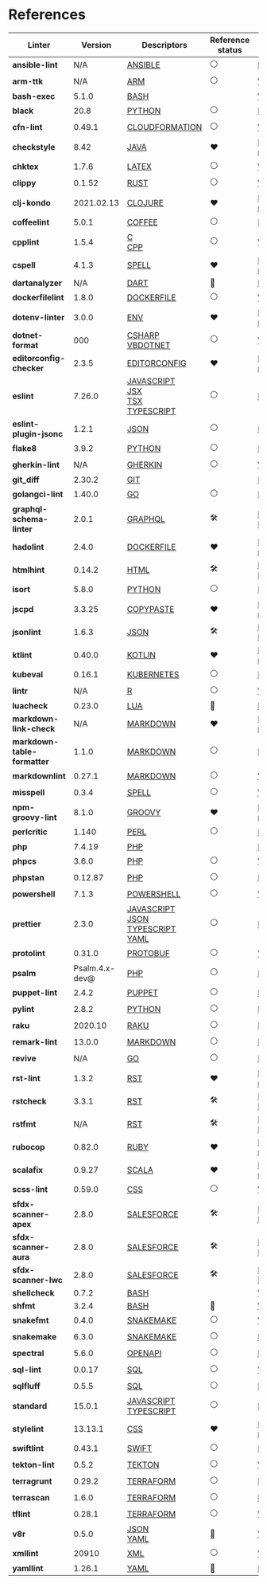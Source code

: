 <!-- This file has been automatically generated by build.py (generate_documentation_all_linters method) -->
<!-- markdownlint-disable -->

# References

| Linter                       | Version        | Descriptors                                                                                                                                                                                | Reference status    | URL                                                                                                                                                  |
|------------------------------|----------------|--------------------------------------------------------------------------------------------------------------------------------------------------------------------------------------------|---------------------|------------------------------------------------------------------------------------------------------------------------------------------------------|
| **ansible-lint**             | N/A            | [ANSIBLE](descriptors/ansible_ansible_lint.md)                                                                                                                                             | :white_circle:      | [Repository](https://github.com/ansible/ansible-lint){target=_blank}                                                                                 |
| **arm-ttk**                  | N/A            | [ARM](descriptors/arm_arm_ttk.md)                                                                                                                                                          | :white_circle:      | [Web Site](https://github.com/Azure/arm-ttk){target=_blank}                                                                                          |
| **bash-exec**                | 5.1.0          | [BASH](descriptors/bash_bash_exec.md)                                                                                                                                                      | <!-- -->            | [Web Site](https://tiswww.case.edu/php/chet/bash/bashtop.html){target=_blank}                                                                        |
| **black**                    | 20.8           | [PYTHON](descriptors/python_black.md)                                                                                                                                                      | :white_circle:      | [Repository](https://github.com/psf/black){target=_blank}                                                                                            |
| **cfn-lint**                 | 0.49.1         | [CLOUDFORMATION](descriptors/cloudformation_cfn_lint.md)                                                                                                                                   | :white_circle:      | [Web Site](https://github.com/martysweet/cfn-lint){target=_blank}                                                                                    |
| **checkstyle**               | 8.42           | [JAVA](descriptors/java_checkstyle.md)                                                                                                                                                     | :heart:             | [Mega-Linter reference](https://checkstyle.sourceforge.io/index.html#Related_Tools_Active_Tools){target=_blank}                                      |
| **chktex**                   | 1.7.6          | [LATEX](descriptors/latex_chktex.md)                                                                                                                                                       | :white_circle:      | [Web Site](https://www.nongnu.org/chktex){target=_blank}                                                                                             |
| **clippy**                   | 0.1.52         | [RUST](descriptors/rust_clippy.md)                                                                                                                                                         | :white_circle:      | [Web Site](https://github.com/rust-lang/rust-clippy){target=_blank}                                                                                  |
| **clj-kondo**                | 2021.02.13     | [CLOJURE](descriptors/clojure_clj_kondo.md)                                                                                                                                                | :heart:             | [Mega-Linter reference](https://github.com/borkdude/clj-kondo/blob/master/doc/ci-integration.md#github){target=_blank}                               |
| **coffeelint**               | 5.0.1          | [COFFEE](descriptors/coffee_coffeelint.md)                                                                                                                                                 | :white_circle:      | [Repository](https://github.com/clutchski/coffeelint){target=_blank}                                                                                 |
| **cpplint**                  | 1.5.4          | [C](descriptors/c_cpplint.md)<br/> [CPP](descriptors/cpp_cpplint.md)                                                                                                                       | :white_circle:      | [Web Site](https://github.com/cpplint/cpplint){target=_blank}                                                                                        |
| **cspell**                   | 4.1.3          | [SPELL](descriptors/spell_cspell.md)                                                                                                                                                       | :heart:             | [Mega-Linter reference](https://github.com/streetsidesoftware/cspell/tree/master/packages/cspell#mega-linter){target=_blank}                         |
| **dartanalyzer**             | N/A            | [DART](descriptors/dart_dartanalyzer.md)                                                                                                                                                   | :no_entry_sign:     | [Repository](https://github.com/dart-lang/sdk){target=_blank}                                                                                        |
| **dockerfilelint**           | 1.8.0          | [DOCKERFILE](descriptors/dockerfile_dockerfilelint.md)                                                                                                                                     | :white_circle:      | [Web Site](https://github.com/replicatedhq/dockerfilelint){target=_blank}                                                                            |
| **dotenv-linter**            | 3.0.0          | [ENV](descriptors/env_dotenv_linter.md)                                                                                                                                                    | :heart:             | [Mega-Linter reference](https://dotenv-linter.github.io/#/integrations/mega_linter){target=_blank}                                                   |
| **dotnet-format**            | 000            | [CSHARP](descriptors/csharp_dotnet_format.md)<br/> [VBDOTNET](descriptors/vbdotnet_dotnet_format.md)                                                                                       | :white_circle:      | [Web Site](https://github.com/dotnet/format){target=_blank}                                                                                          |
| **editorconfig-checker**     | 2.3.5          | [EDITORCONFIG](descriptors/editorconfig_editorconfig_checker.md)                                                                                                                           | :heart:             | [Mega-Linter reference](https://github.com/editorconfig-checker/editorconfig-checker#mega-linter){target=_blank}                                     |
| **eslint**                   | 7.26.0         | [JAVASCRIPT](descriptors/javascript_eslint.md)<br/> [JSX](descriptors/jsx_eslint.md)<br/> [TSX](descriptors/tsx_eslint.md)<br/> [TYPESCRIPT](descriptors/typescript_eslint.md)             | :white_circle:      | [Repository](https://github.com/eslint/eslint){target=_blank}                                                                                        |
| **eslint-plugin-jsonc**      | 1.2.1          | [JSON](descriptors/json_eslint_plugin_jsonc.md)                                                                                                                                            | :white_circle:      | [Repository](https://github.com/ota-meshi/eslint-plugin-jsonc){target=_blank}                                                                        |
| **flake8**                   | 3.9.2          | [PYTHON](descriptors/python_flake8.md)                                                                                                                                                     | :white_circle:      | [Repository](https://github.com/PyCQA/flake8){target=_blank}                                                                                         |
| **gherkin-lint**             | N/A            | [GHERKIN](descriptors/gherkin_gherkin_lint.md)                                                                                                                                             | :white_circle:      | [Web Site](https://github.com/vsiakka/gherkin-lint){target=_blank}                                                                                   |
| **git_diff**                 | 2.30.2         | [GIT](descriptors/git_git_diff.md)                                                                                                                                                         | <!-- -->            | [Repository](https://github.com/git/git){target=_blank}                                                                                              |
| **golangci-lint**            | 1.40.0         | [GO](descriptors/go_golangci_lint.md)                                                                                                                                                      | :white_circle:      | [Repository](https://github.com/golangci/golangci-lint){target=_blank}                                                                               |
| **graphql-schema-linter**    | 2.0.1          | [GRAPHQL](descriptors/graphql_graphql_schema_linter.md)                                                                                                                                    | :hammer_and_wrench: | [Pull Request](https://github.com/cjoudrey/graphql-schema-linter/pull/272){target=_blank}                                                            |
| **hadolint**                 | 2.4.0          | [DOCKERFILE](descriptors/dockerfile_hadolint.md)                                                                                                                                           | :heart:             | [Mega-Linter reference](https://github.com/hadolint/hadolint/blob/master/docs/INTEGRATION.md#mega-linter){target=_blank}                             |
| **htmlhint**                 | 0.14.2         | [HTML](descriptors/html_htmlhint.md)                                                                                                                                                       | :hammer_and_wrench: | [Pull Request](https://github.com/htmlhint/HTMLHint/pull/579/files){target=_blank}                                                                   |
| **isort**                    | 5.8.0          | [PYTHON](descriptors/python_isort.md)                                                                                                                                                      | :white_circle:      | [Repository](https://github.com/PyCQA/isort){target=_blank}                                                                                          |
| **jscpd**                    | 3.3.25         | [COPYPASTE](descriptors/copypaste_jscpd.md)                                                                                                                                                | :heart:             | [Mega-Linter reference](https://github.com/kucherenko/jscpd#who-uses-jscpd){target=_blank}                                                           |
| **jsonlint**                 | 1.6.3          | [JSON](descriptors/json_jsonlint.md)                                                                                                                                                       | :hammer_and_wrench: | [Pull Request](https://github.com/zaach/jsonlint/pull/127){target=_blank}                                                                            |
| **ktlint**                   | 0.40.0         | [KOTLIN](descriptors/kotlin_ktlint.md)                                                                                                                                                     | :heart:             | [Mega-Linter reference](https://github.com/pinterest/ktlint#-with-continuous-integration){target=_blank}                                             |
| **kubeval**                  | 0.16.1         | [KUBERNETES](descriptors/kubernetes_kubeval.md)                                                                                                                                            | :white_circle:      | [Repository](https://github.com/instrumenta/kubeval){target=_blank}                                                                                  |
| **lintr**                    | N/A            | [R](descriptors/r_lintr.md)                                                                                                                                                                | :white_circle:      | [Web Site](https://github.com/jimhester/lintr){target=_blank}                                                                                        |
| **luacheck**                 | 0.23.0         | [LUA](descriptors/lua_luacheck.md)                                                                                                                                                         | :no_entry_sign:     | [Repository](https://github.com/luarocks/luacheck){target=_blank}                                                                                    |
| **markdown-link-check**      | N/A            | [MARKDOWN](descriptors/markdown_markdown_link_check.md)                                                                                                                                    | :heart:             | [Mega-Linter reference](https://github.com/tcort/markdown-link-check#run-in-other-tools){target=_blank}                                              |
| **markdown-table-formatter** | 1.1.0          | [MARKDOWN](descriptors/markdown_markdown_table_formatter.md)                                                                                                                               | :white_circle:      | [Repository](https://github.com/nvuillam/markdown-table-formatter){target=_blank}                                                                    |
| **markdownlint**             | 0.27.1         | [MARKDOWN](descriptors/markdown_markdownlint.md)                                                                                                                                           | :white_circle:      | [Web Site](https://github.com/DavidAnson/markdownlint){target=_blank}                                                                                |
| **misspell**                 | 0.3.4          | [SPELL](descriptors/spell_misspell.md)                                                                                                                                                     | :white_circle:      | [Web Site](https://github.com/client9/misspell){target=_blank}                                                                                       |
| **npm-groovy-lint**          | 8.1.0          | [GROOVY](descriptors/groovy_npm_groovy_lint.md)                                                                                                                                            | :heart:             | [Mega-Linter reference](https://nvuillam.github.io/npm-groovy-lint/#mega-linter){target=_blank}                                                      |
| **perlcritic**               | 1.140          | [PERL](descriptors/perl_perlcritic.md)                                                                                                                                                     | :white_circle:      | [Repository](https://github.com/Perl-Critic/Perl-Critic){target=_blank}                                                                              |
| **php**                      | 7.4.19         | [PHP](descriptors/php_php.md)                                                                                                                                                              | <!-- -->            | [Repository](https://github.com/php/php-src){target=_blank}                                                                                          |
| **phpcs**                    | 3.6.0          | [PHP](descriptors/php_phpcs.md)                                                                                                                                                            | :white_circle:      | [Web Site](https://github.com/squizlabs/PHP_CodeSniffer){target=_blank}                                                                              |
| **phpstan**                  | 0.12.87        | [PHP](descriptors/php_phpstan.md)                                                                                                                                                          | :white_circle:      | [Repository](https://github.com/phpstan/phpstan){target=_blank}                                                                                      |
| **powershell**               | 7.1.3          | [POWERSHELL](descriptors/powershell_powershell.md)                                                                                                                                         | :white_circle:      | [Web Site](https://github.com/PowerShell/PSScriptAnalyzer){target=_blank}                                                                            |
| **prettier**                 | 2.3.0          | [JAVASCRIPT](descriptors/javascript_prettier.md)<br/> [JSON](descriptors/json_prettier.md)<br/> [TYPESCRIPT](descriptors/typescript_prettier.md)<br/> [YAML](descriptors/yaml_prettier.md) | :white_circle:      | [Repository](https://github.com/prettier/prettier){target=_blank}                                                                                    |
| **protolint**                | 0.31.0         | [PROTOBUF](descriptors/protobuf_protolint.md)                                                                                                                                              | :white_circle:      | [Web Site](https://github.com/yoheimuta/protolint){target=_blank}                                                                                    |
| **psalm**                    | Psalm.4.x-dev@ | [PHP](descriptors/php_psalm.md)                                                                                                                                                            | :white_circle:      | [Repository](https://github.com/vimeo/psalm){target=_blank}                                                                                          |
| **puppet-lint**              | 2.4.2          | [PUPPET](descriptors/puppet_puppet_lint.md)                                                                                                                                                | :white_circle:      | [Repository](https://github.com/rodjek/puppet-lint){target=_blank}                                                                                   |
| **pylint**                   | 2.8.2          | [PYTHON](descriptors/python_pylint.md)                                                                                                                                                     | :white_circle:      | [Repository](https://github.com/PyCQA/pylint){target=_blank}                                                                                         |
| **raku**                     | 2020.10        | [RAKU](descriptors/raku_raku.md)                                                                                                                                                           | :white_circle:      | [Repository](https://github.com/rakudo/rakudo){target=_blank}                                                                                        |
| **remark-lint**              | 13.0.0         | [MARKDOWN](descriptors/markdown_remark_lint.md)                                                                                                                                            | :white_circle:      | [Repository](https://github.com/remarkjs/remark-lint){target=_blank}                                                                                 |
| **revive**                   | N/A            | [GO](descriptors/go_revive.md)                                                                                                                                                             | :white_circle:      | [Repository](https://github.com/mgechev/revive){target=_blank}                                                                                       |
| **rst-lint**                 | 1.3.2          | [RST](descriptors/rst_rst_lint.md)                                                                                                                                                         | :heart:             | [Mega-Linter reference](https://github.com/twolfson/restructuredtext-lint/wiki/Integration-in-other-tools#integration-in-other-tools){target=_blank} |
| **rstcheck**                 | 3.3.1          | [RST](descriptors/rst_rstcheck.md)                                                                                                                                                         | :hammer_and_wrench: | [Pull Request](https://github.com/myint/rstcheck/pull/73){target=_blank}                                                                             |
| **rstfmt**                   | N/A            | [RST](descriptors/rst_rstfmt.md)                                                                                                                                                           | :hammer_and_wrench: | [Pull Request](https://github.com/dzhu/rstfmt/pull/1){target=_blank}                                                                                 |
| **rubocop**                  | 0.82.0         | [RUBY](descriptors/ruby_rubocop.md)                                                                                                                                                        | :heart:             | [Mega-Linter reference](https://docs.rubocop.org/rubocop/integration_with_other_tools.html#mega-linter-integration){target=_blank}                   |
| **scalafix**                 | 0.9.27         | [SCALA](descriptors/scala_scalafix.md)                                                                                                                                                     | :heart:             | [Mega-Linter reference](https://scalacenter.github.io/scalafix/docs/users/installation.html#plugins-for-other-build-tools){target=_blank}            |
| **scss-lint**                | 0.59.0         | [CSS](descriptors/css_scss_lint.md)                                                                                                                                                        | :white_circle:      | [Web Site](https://github.com/sds/scss-lint){target=_blank}                                                                                          |
| **sfdx-scanner-apex**        | 2.8.0          | [SALESFORCE](descriptors/salesforce_sfdx_scanner_apex.md)                                                                                                                                  | :hammer_and_wrench: | [Pull Request](https://github.com/forcedotcom/sfdx-scanner/pull/307){target=_blank}                                                                  |
| **sfdx-scanner-aura**        | 2.8.0          | [SALESFORCE](descriptors/salesforce_sfdx_scanner_aura.md)                                                                                                                                  | :hammer_and_wrench: | [Pull Request](https://github.com/forcedotcom/sfdx-scanner/pull/307){target=_blank}                                                                  |
| **sfdx-scanner-lwc**         | 2.8.0          | [SALESFORCE](descriptors/salesforce_sfdx_scanner_lwc.md)                                                                                                                                   | :hammer_and_wrench: | [Pull Request](https://github.com/forcedotcom/sfdx-scanner/pull/307){target=_blank}                                                                  |
| **shellcheck**               | 0.7.2          | [BASH](descriptors/bash_shellcheck.md)                                                                                                                                                     | <!-- -->            | [Web Site](https://github.com/koalaman/shellcheck){target=_blank}                                                                                    |
| **shfmt**                    | 3.2.4          | [BASH](descriptors/bash_shfmt.md)                                                                                                                                                          | :no_entry_sign:     | [Web Site](https://github.com/mvdan/sh){target=_blank}                                                                                               |
| **snakefmt**                 | 0.4.0          | [SNAKEMAKE](descriptors/snakemake_snakefmt.md)                                                                                                                                             | :white_circle:      | [Web Site](https://github.com/snakemake/snakefmt){target=_blank}                                                                                     |
| **snakemake**                | 6.3.0          | [SNAKEMAKE](descriptors/snakemake_snakemake.md)                                                                                                                                            | :white_circle:      | [Repository](https://github.com/snakemake/snakemake){target=_blank}                                                                                  |
| **spectral**                 | 5.6.0          | [OPENAPI](descriptors/openapi_spectral.md)                                                                                                                                                 | :white_circle:      | [Repository](https://github.com/stoplightio/spectral){target=_blank}                                                                                 |
| **sql-lint**                 | 0.0.17         | [SQL](descriptors/sql_sql_lint.md)                                                                                                                                                         | :white_circle:      | [Web Site](https://github.com/joereynolds/sql-lint){target=_blank}                                                                                   |
| **sqlfluff**                 | 0.5.5          | [SQL](descriptors/sql_sqlfluff.md)                                                                                                                                                         | :white_circle:      | [Repository](https://github.com/sqlfluff/sqlfluff){target=_blank}                                                                                    |
| **standard**                 | 15.0.1         | [JAVASCRIPT](descriptors/javascript_standard.md)<br/> [TYPESCRIPT](descriptors/typescript_standard.md)                                                                                     | :white_circle:      | [Repository](https://github.com/standard/standard){target=_blank}                                                                                    |
| **stylelint**                | 13.13.1        | [CSS](descriptors/css_stylelint.md)                                                                                                                                                        | :heart:             | [Mega-Linter reference](https://stylelint.io/user-guide/integrations/other#analysis-platform-engines){target=_blank}                                 |
| **swiftlint**                | 0.43.1         | [SWIFT](descriptors/swift_swiftlint.md)                                                                                                                                                    | :white_circle:      | [Repository](https://github.com/realm/SwiftLint){target=_blank}                                                                                      |
| **tekton-lint**              | 0.5.2          | [TEKTON](descriptors/tekton_tekton_lint.md)                                                                                                                                                | :white_circle:      | [Web Site](https://github.com/IBM/tekton-lint){target=_blank}                                                                                        |
| **terragrunt**               | 0.29.2         | [TERRAFORM](descriptors/terraform_terragrunt.md)                                                                                                                                           | :white_circle:      | [Repository](https://github.com/gruntwork-io/terragrunt){target=_blank}                                                                              |
| **terrascan**                | 1.6.0          | [TERRAFORM](descriptors/terraform_terrascan.md)                                                                                                                                            | :white_circle:      | [Repository](https://github.com/accurics/terrascan){target=_blank}                                                                                   |
| **tflint**                   | 0.28.1         | [TERRAFORM](descriptors/terraform_tflint.md)                                                                                                                                               | :white_circle:      | [Web Site](https://github.com/terraform-linters/tflint){target=_blank}                                                                               |
| **v8r**                      | 0.5.0          | [JSON](descriptors/json_v8r.md)<br/> [YAML](descriptors/yaml_v8r.md)                                                                                                                       | :no_entry_sign:     | [Web Site](https://github.com/chris48s/v8r){target=_blank}                                                                                           |
| **xmllint**                  | 20910          | [XML](descriptors/xml_xmllint.md)                                                                                                                                                          | :white_circle:      | [Web Site](http://xmlsoft.org/xmllint.html){target=_blank}                                                                                           |
| **yamllint**                 | 1.26.1         | [YAML](descriptors/yaml_yamllint.md)                                                                                                                                                       | :no_entry_sign:     | [Repository](https://github.com/adrienverge/yamllint){target=_blank}                                                                                 |

